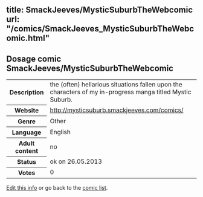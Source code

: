title: SmackJeeves/MysticSuburbTheWebcomic
url: "/comics/SmackJeeves_MysticSuburbTheWebcomic.html"
---
Dosage comic SmackJeeves/MysticSuburbTheWebcomic
-----------------------------------------

<p id="msg"></p>
<script type="text/javascript">
if (window.location.search === '?edit_info_mail=sent_ok') {
  var elem = document.getElementById("msg");
  elem.innerHTML = 'Edited information sucessfully sent for review, which is usually done daily. Thanks!';
  elem.className = 'ok';
}
</script>
<table class="comicinfo">
<tr>
<th>Description</th><td>the (often) hellarious situations fallen upon the characters of my in-progress manga titled Mystic Suburb.</td>
</tr>
<tr>
<th>Website</th><td><a href="http://mysticsuburb.smackjeeves.com/comics/">http://mysticsuburb.smackjeeves.com/comics/</a></td>
</tr>
<tr>
<th>Genre</th><td>Other</td>
</tr>
<tr>
<th>Language</th><td>English</td>
</tr>
<tr>
<th>Adult content</th><td>no</td>
</tr>
<tr>
<th>Status</th><td>ok on 26.05.2013</td>
</tr>
<tr>
<th>Votes</th><td>0</td>
</tr>
</table>

[Edit this info](SmackJeeves_MysticSuburbTheWebcomic_edit.html) or go back to the [comic list](../comic-index.html).
